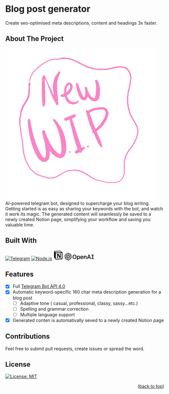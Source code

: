 <!-- Improved compatibility of back to top link: See: https://github.com/othneildrew/Best-README-Template/pull/73 -->
<a name="readme-top"></a>
<!--
*** Thanks for checking out the Best-README-Template. If you have a suggestion
*** that would make this better, please fork the repo and create a pull request
*** or simply open an issue with the tag "enhancement".
*** Don't forget to give the project a star!
*** Thanks again! Now go create something AMAZING! :D
-->



<!-- PROJECT SHIELDS -->
<!--
*** I'm using markdown "reference style" links for readability.
*** Reference links are enclosed in brackets [ ] instead of parentheses ( ).
*** See the bottom of this document for the declaration of the reference variables
*** for contributors-url, forks-url, etc. This is an optional, concise syntax you may use.
*** https://www.markdownguide.org/basic-syntax/#reference-style-links
-->



<!-- PROJECT LOGO -->
<br />
<div align="left">
<h1>Blog post generator</h1>
Create seo-optimised meta descriptions, content and headings 3x faster.
</div>




<!-- ABOUT THE PROJECT -->
## About The Project
[![WIP][product-screenshot]](https://example.com) <br>
 AI-powered telegram bot, designed to supercharge your blog writing. Getting started is as easy as sharing your keywords with the bot, and watch it work its magic. The generated content will seamlessly be saved to a newly created Notion page, simplifying your workflow and saving you valuable time.
 <br>
## Built With
[![Telegram]][Telegram-url]
[![Node.js][Nodejs.com]][Nodejs-url]
[![notion]][notion-url]
[![openai]][openai-url]

## Features
- [x] Full [Telegram Bot API 4.0](https://core.telegram.org/bots/api) 
- [x] Automatic keyword-specific 160 char meta description generation for a blog post
  - [ ] Adaptive tone ( casual, professional, classy, sassy...etc.) 
  - [ ] Spelling and grammar correction
  - [ ] Multiple language support
- [x] Generated conten is automativally seved to a newly created Notion page

## Contributions

Feel free to submit pull requests, create issues or spread the word.

## License

[![License: MIT](https://img.shields.io/badge/License-MIT-yellow.svg)](https://opensource.org/licenses/MIT)


<p align="right">(<a href="#readme-top">back to top</a>)</p>

<!-- MARKDOWN LINKS & IMAGES -->
<!-- https://www.markdownguide.org/basic-syntax/#reference-style-links -->
[product-screenshot]: images/WIP.gif
[notion]: images/notion-48.png
[openai]: images/openai.png

[Nodejs.com]:https://img.shields.io/badge/Node.js-43853D?style=for-the-badge&logo=node.js&logoColor=white
[Nodejs-url]: https://nodejs.org
[Telegram]:https://img.shields.io/badge/Telegram-2CA5E0?style=for-the-badge&logo=telegram&logoColor=white
[Telegram-url]: https://telegram.org/
[notion-url]: https://www.notion.so/
[openai-url]: https://platform.openai.com/docs/introduction
